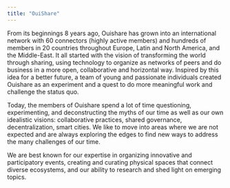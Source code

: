 ```yaml
---
title: "OuiShare"
---
```


From its beginnings 8 years ago, Ouishare has grown into an international network with 60 connectors (highly active members) and hundreds of members in 20 countries throughout Europe, Latin and North America, and the Middle-East.
It all started with the vision of transforming the world through sharing, using technology to organize as networks of peers and do business in a more open, collaborative and horizontal way. Inspired by this idea for a better future, a team of young and passionate individuals created Ouishare as an experiment and a quest to do more meaningful work and challenge the status quo.

Today, the members of Ouishare spend a lot of time questioning, experimenting, and deconstructing the myths of our time as well as our own idealistic visions: collaborative practices, shared governance, decentralization, smart cities. We like to move into areas where we are not expected and are always exploring the edges to find new ways to address the many challenges of our time.

We are best known for our expertise in organizing innovative and participatory events, creating and curating physical spaces that connect diverse ecosystems, and our ability to research and shed light on emerging topics.

